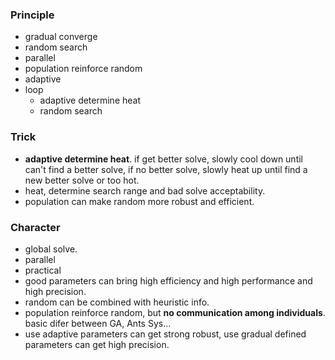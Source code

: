 ### Principle
- gradual converge
- random search
- parallel
- population reinforce random
- adaptive
- loop
	- adaptive determine heat
	- random search

### Trick
- **adaptive determine heat**. if get better solve, slowly cool down until can't find a better solve, if no better solve, slowly heat up until find a new better solve or too hot.
- heat, determine search range and bad solve acceptability.
- population can make random more robust and efficient.

### Character
- global solve.
- parallel
- practical
- good parameters can bring high efficiency and high performance and high precision.
- random can be combined with heuristic info.
- population reinforce random, but **no communication among individuals**. basic difer between GA, Ants Sys...
- use adaptive parameters can get strong robust, use gradual defined parameters can get high precision.

	
